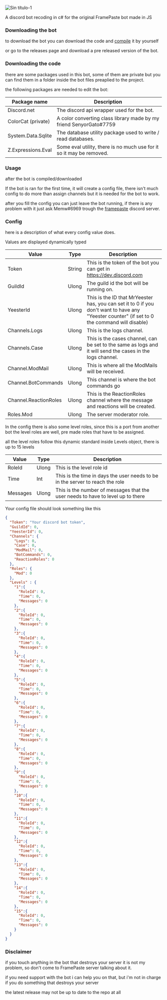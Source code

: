 ![Sin título-1](https://user-images.githubusercontent.com/79871802/179412198-91f21e85-6bfe-4cd1-85d7-e29928c1be3d.png)


A discord bot recoding in c# for the original FramePaste bot made in JS

### Downloading the bot

to download the bot you can download the code and [compile](https://docs.microsoft.com/en-us/troubleshoot/developer/visualstudio/csharp/language-compilers/compile-code-using-compiler) it by yourself

or go to the releases page and download a pre released version of the bot.

### Downloading the code

there are some packages used in this bot, some of them are private but you can find them in a folder inside the bot files preaplied to the project.

the following packages are needed to edit the bot:

| Package name       | Description                                                          |
|--------------------|----------------------------------------------------------------------|
| Discord.net        | The discord api wrapper used for the bot.                            |
| ColorCat (private) | A color converting class library made by my friend SenyorGato#7759   |
| System.Data.Sqlite | The database utility package used to write / read databases.         |
| Z.Expressions.Eval | Some eval utility, there is no much use for it so it may be removed. |

### Usage

after the bot is compiled/downloaded

If the bot is ran for the first time, it will create a config file, there isn't much config to do more than assign channels
but it is needed for the bot to work.

after you fill the config you can just leave the bot running, if there is any problem with it just ask Memw#6969 trough the [framepaste](https://www.discord.gg/WbCcVYpebY) discord server.

### Config

here is a description of what every config value does.

Values are displayed dynamically typed

| Value                 | Type   | Description                                                                                                                                   |
|-----------------------|--------|-----------------------------------------------------------------------------------------------------------------------------------------------|
| Token                 | String | This is the token of the bot you can get in https://dev.discord.com                                                                           |
| GuildId               | Ulong  | The guild id the bot will be running on.                                                                                                      |
| YeesterId             | Ulong  | This is the ID that MrYeester has, you can set it to 0 if you don't want to have any "Yeester counter" (if set to 0 the command will disable) |
| Channels.Logs         | Ulong  | This is the logs channel.                                                                                                                     |
| Channels.Case         | Ulong  | This is the cases channel, can be set to the same as logs and it will send the cases in the logs channel.                                     |
| Channel.ModMail       | Ulong  | This is where all the ModMails will be received.                                                                                              |
| Channel.BotCommands   | Ulong  | This channel is where the bot commands go                                                                                                     |
| Channel.ReactionRoles | Ulong  | This is the ReactionRoles channel where the message and reactions will be created.                                                            |
| Roles.Mod             | Ulong  | The server moderator role.                                                                                                                    |


In the config there is also some level roles, since this is a port from another bot the level roles are well, pre made roles that have to be assigned.

all the level roles follow this dynamic standard inside Levels object, there is up to 15 levels

| Value    | Type  | Description                                                                     |
|----------|-------|---------------------------------------------------------------------------------|
| RoleId   | Ulong | This is the level role id                                                       |
| Time     | Int   | This is the time in days the user needs to be in the server to reach the role   |
| Messages | Ulong | This is the number of messages that the user needs to have to level up to there |

Your config file should look something like this

```json
{
  "Token": "Your discord bot token",
  "GuildId": 0,
  "YeesterId": 0,
  "Channels": {
    "Logs": 0,
    "Case": 0,
    "ModMail": 0,
    "BotCommands": 0,
    "ReactionRoles": 0
  },
  "Roles": {
    "Mod": 0
  },
  "Levels" : {
    "1":{
      "RoleId": 0,
      "Time": 0,
      "Messages": 0
    },
    "2":{
      "RoleId": 0,
      "Time": 0,
      "Messages": 0
    },
    "3":{
      "RoleId": 0,
      "Time": 0,
      "Messages": 0
    },
    "4":{
      "RoleId": 0,
      "Time": 0,
      "Messages": 0
    },
    "5":{
      "RoleId": 0,
      "Time": 0,
      "Messages": 0
    },
    "6":{
      "RoleId": 0,
      "Time": 0,
      "Messages": 0
    },
    "7":{
      "RoleId": 0,
      "Time": 0,
      "Messages": 0
    },
    "8":{
      "RoleId": 0,
      "Time": 0,
      "Messages": 0
    },
    "9":{
      "RoleId": 0,
      "Time": 0,
      "Messages": 0
    },
    "10":{
      "RoleId": 0,
      "Time": 0,
      "Messages": 0
    },
    "11":{
      "RoleId": 0,
      "Time": 0,
      "Messages": 0
    },
    "12":{
      "RoleId": 0,
      "Time": 0,
      "Messages": 0
    },
    "13":{
      "RoleId": 0,
      "Time": 0,
      "Messages": 0
    },
    "14":{
      "RoleId": 0,
      "Time": 0,
      "Messages": 0
    },
    "15":{
      "RoleId": 0,
      "Time": 0,
      "Messages": 0
    }
  }
}
```

### Disclaimer

if you touch anything in the bot that destroys your server it is not my problem, so don't come to FramePaste server talking about it.

if you need support with the bot i can help you on that, but i'm not in charge if you do something that destroys your server

the latest release may not be up to date to the repo at all
